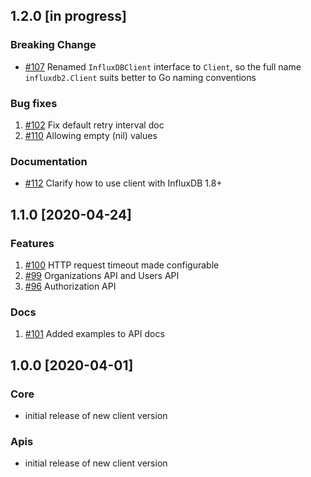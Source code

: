 ## 1.2.0 [in progress]
### Breaking Change
 - [#107](https://github.com/influxdata/influxdb-client-go/pull/100) Renamed `InfluxDBClient` interface to `Client`, so the full name `influxdb2.Client` suits better to Go naming conventions

### Bug fixes 
1. [#102](https://github.com/influxdata/influxdb-client-go/issues/110) Fix default retry interval doc
1. [#110](https://github.com/influxdata/influxdb-client-go/issues/110) Allowing empty (nil) values


### Documentation
 - [#112](https://github.com/influxdata/influxdb-client-go/pull/112) Clarify how to use client with InfluxDB 1.8+

## 1.1.0 [2020-04-24]
### Features
1. [#100](https://github.com/influxdata/influxdb-client-go/pull/100)  HTTP request timeout made configurable
1. [#99](https://github.com/influxdata/influxdb-client-go/pull/99)  Organizations API and Users API
1. [#96](https://github.com/influxdata/influxdb-client-go/pull/96)  Authorization API

### Docs
1. [#101](https://github.com/influxdata/influxdb-client-go/pull/101) Added examples to API docs

## 1.0.0 [2020-04-01]
### Core

- initial release of new client version

### Apis

- initial release of new client version